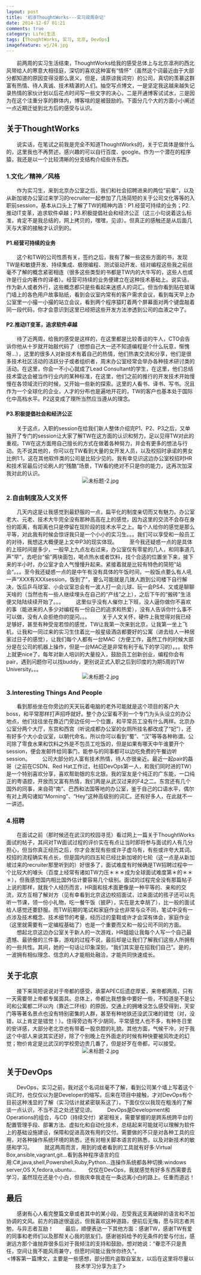 ```yaml
---
layout: post
title: '初涉ThoughtWorks---实习双周杂记'
date: 2014-12-07 01:21
comments: true
category: Life|生活
tags: [ThoughtWorks, 实习, 北京, DevOps]
imagefeature: wj/24.jpg
---
```

   <p> &emsp;&emsp;前两周的实习生活结束，ThoughtWorks给我的感受总体上与北京凛冽的西北风带给人的寒意大相径庭，深切的喜欢这种富有“情怀”（虽然这个词最近由于大部分都知道的原因变得没那么褒义，但是，请原谅我词穷）的公司，真切的羡慕这群富有热情、待人真诚、技术精湛的人们。抽空写点博文，一是坚定我这越来越失记录热情的家伙计划以后花点时间写一些文字的决心，二是开通博客试试水，三是因为在这个注重分享的群体内，博客啥的是被鼓励的。下面分几个大的方面小小阐述一点近期迁徙到北方后的感受与认识。</p>
<h2><b>关于ThoughtWorks</b></h2>
   &emsp;&emsp;说实话，在笔试之前我是完全不知道ThoughtWorks的，关于它具体是做什么的，这里我也不再赘述，感兴趣的可以自行百度、google。作为一个潜在的程序猿，我还是以一个比较清晰的分支结构介绍些许东西。
<h3>  1.文化／精神／风格</h3>
   &emsp;&emsp;作为实习生，来到北京办公室之后，我们和社会招聘进来的两位”前辈“，以及从新加坡办公室过来学习的recruiter一起参加了几场简短的关于公司文化等等的入职前session，基本从口头上了解了TW的精神内涵：P1.经营可持续的业务；P2.推动IT变革，追求软件卓越；P3.积极提倡社会和经济公正（这三小句说着这么标准，肯定不是我总结的，网上拷贝的，嘿嘿，见谅）。但真正的感触还是从后面几天与大家的接触才认识到的。
<h4>    P1.经营可持续的业务</h4>
   &emsp;&emsp;这个和TW的公司性质有关，签约之后，我有了解一些这些方面的书，发现TW是和敏捷开发、持续集成、极限编程、测试驱动开发、结对编程这些我之前丝毫不了解的概念紧密相连（很多这些类型的书都是TW内的大牛写的，这些人也或许是行业内著作的译者）。经营可持续的业务便建立在这种技术基础上。说实话，作为新人或者外行，这些概念都只是些看起来迷惑人的词汇。但当你看到贴在玻璃门墙上的各色用户故事贴纸，看到会议室内常有的客户需求会议，看到每天早上办公室里一小撮一小撮的站立会议，看到两个程序猿盯着两个屏幕面对两个键盘敲着同一段代码，你才会意识到这里已经把这些开发方法渗透到公司的血液之中了。
<h4>    P2.推动IT变革，追求软件卓越</h4>
   &emsp;&emsp;待了近两周，给我的感受是这样的，在这里都是比较善谈的牛人，CTO会告诉你他从十岁就开始敲代码了（想想自己大一还不知道编程是个什么玩意，惭愧呀...），这里的很多人对新技术有着自己的热情，他们热衷交流和分享，他们是很多技术社区活动的活跃分子或者组织者，周末办公室经常会举办各种技术研讨类的活动。在这里，你会一不小心就成了Lead Consultant的学生，在这里，他们总结技术雷达会被当作行业内的某种标准，在这里，他们之前的推行的开发技术开始慢慢在各领域流行的时候，又开始一些新的探索。这里的人看书、译书、写书。况且作为一个全球化的企业，人才的分布也是遍地开花的，TW的客户也基本处于国际化中高档水平。P2这变成了理所当然应当遵从的理念。
<h4>    P3.积极提倡社会和经济公正</h4>
&emsp;&emsp;关于这点，入职的session在给我们新人整体介绍完P1、P2、P3之后，又单独开了专门的session让大家了解TW在这方面的认识和努力，足以见得TW对此的重视。TW在这方面用自己擅长的方式在做着各种努力，并会有更多的想法与行动。先不说其他的，你可以在TW看到大量的女开发人员，以及校招时承诺的男女比例1:1，这在其他软件类的公司是比较少见的。我有幸见识这边办公室校招时HR和技术官最后讨论刷人的“残酷”场景，TW看的绝对不只是你的能力，这再次加深我对此的认识。
<center><img class="center" src="http://user-image.logdown.io/user/10924/blog/10545/post/245057/bIG409y3TcGe7H6dm4hx_%E6%9C%AA%E6%A0%87%E9%A2%98-2.jpg" alt="未标题-2.jpg"></center>

<h3><b>2.自由制度及人文关怀</b></h3>
&emsp;&emsp;几天内这是让我感觉到最舒服的一点，扁平化的制度亲切而又有魅力。办公室老大、元老、技术大牛完全没有那种高高在上的感觉，因为这里的交流不会存在身份的距离，有距离也只是停留在现阶段的技术水平之上。每个人给你的感觉是那么平等，对此我有时候会惊讶我只是一个小小的实习生。。。我们可以享受和一般员工的对待，我想这大概便是上文中P3的现实体现。
&emsp;&emsp;至今我还疑惑一点的是具体的上班时间是多少，一般早上九点左右过来，办公室仅有零星的几人，和同事道几声“早”，去吧台“偷”两块面包，喝点热水或者饮料，找个合适的位置坐下来，接下来的半小时，办公室才会人气慢慢升起来。紧接着就是比较有特色的简短”站会“。。。至今我还疑惑一点的是中午有没有具体的午饭时间，一般饭点要么有人吼一声“XXX有XXXsession，饭到了”，要么可能就是几拨人跑到公司楼下自行解决，饭后乒乓球室、小会议室总会有一波人打一会儿球、玩一会PS4、又或是聊聊天啥的（当然也有一些人继续埋头在自己的“产线”之上），之后下午的“搬砖”生活便又陆陆续续开始了。。。
&emsp;&emsp;这里似乎没有人催你上下班，没人逼你做你不喜欢的事（能进来的人多少对编程有一份自己的追求和热爱），没有人告诉你什么事不可以做，没有人会拒绝你的提问。。。
&emsp;&emsp;关于人文关怀，硬件上我觉得对我已经足够好，甚至有种受宠若惊的感觉，TW让我第一次来到北京，让我第一坐上飞机，让我和一同过来的实习生住着比一般星级酒店都要好的公寓（进去给人一种居家过日子的感觉），让我们每个人都有一台MAC（方便工作，虽然工作的时候大部分是在公司的机器上操作，但是一台MAC还是非常有利于私下的学习的）。。。软件上就更nice了，每年对新人培训的大量投入，鼓励员工创新创业，编程你会有pair，遇到问题你可以找buddy，更别说正式入职之后到印度的为期5周的TW University。。。
<center><img class="center" src="http://user-image.logdown.io/user/10924/blog/10545/post/245057/FiTQozuxQxOlvHzN1duF_%E6%9C%AA%E6%A0%87%E9%A2%98-1.jpg" alt="未标题-2.jpg"></center>

<h3><b>3.Interesting Things And People</b></h3>
  &emsp;&emsp;看到那些坐在你旁边的天天玩着电脑的老外可能就是这个项目的客户大boss，和平常那样打声招呼就好。整个办公室看不到一个专门为头头设立的办公地点，他们往往坐在靠近门旁边任何一个位置，和平常员工没有什么两样。北京办公室分两个大厅，东宫和西宫（听说成都办公室的女厕所挂名都改成了“妃”），还有好多个大小会议室，以朝代命名，所以你可以看到“蜀”、“汉”等等各种称谓。公司除了零食水果和饮料之外是不包员工吃饭的，但是如果有哪天中午谁要开个session，便会发邮件给同事门，能参与的同事都可以边吃免费的午餐边听session。
  &emsp;&emsp;公司大部分的人富有技术热情，待人亦很亲近。最近一起pair的磊哥（之前在CSDN、Red Hat工作过，社招DevOps第一人，和我们同时进的TW）是一个特别喜欢分享，喜欢帮助银的东北银。我的室友是个纯正的广东能，一口纯正的粤语腔，开放而又富有热情，我们两是从武汉过来的F4之二。东宫还有几个国外的同事，来自荷“南”、巴西和法国等地的办公室，鉴于自己的口语水平，偶尔有对上两句诸如“Morning”、“Hey”这种高级别的词汇。还有好多人，在此就不一一讲述。
<h3><p>4.招聘</p></h3>
   &emsp;&emsp;在面试之前（那时候还在武汉的校园寻觅）看过网上一篇关于ThoughtWorks面试的帖子，其间对TW面试过程的评价实在有点让当时即将参与面试的人有几分担心，但当你真正经历之后，你才会发现有些或许子虚乌有，有些或许夸大其词。校招的流程确实有点长，但是国内的四五轮已经比新加坡的七轮（这一点是从新加坡过来的recruiter那里听到的）好很多了，面试难度有时候确是TW招聘过程中一个比较大的噱头（百度上经常有诸如TW力压＊＊＊成为全球面试难度第＊的＊＊＊），但我感觉国内相比国外估计要容易几个级别。面试的过程完全没有那篇帖子上说的那样，就我个人经历而言，HR面和技术面更像是一种平等的、亲和的交流，双方互相了解对方（见有幸看到北京这边校招面试，过来面试的孩子还可以先听一节课，领一份小礼物，吃一餐午饭（披萨），实在是太幸胡了），比一般的面试给人感觉还要舒服。而TW前期的笔试和家庭作业也非常与众不同，笔试中没有一点涉及技术概念、技术细节的考量，经历过的童鞋或许才会深有体会，家庭作业（这里就需要有一定编程基础了）也是一个重要而又和一般公司不同的方面。
   &emsp;&emsp;想起北京这边办公室关于新人的一次游戏，HR姐姐让我每个人写一个自己最遗憾、最骄傲的三件事，游戏的过程不说，最后却是让我们了解我们这些人所拥有的一些共性。其间，她的一句话让印象深刻，“我们其实是在招我们自己”。是的，一波拥有相似理念、信念的人才能相处融洽，才能共同快速成长。
<h2><b> 关于北京</b></h2>
   &emsp;&emsp;接下来简短说说对于帝都的感受，承蒙APEC后遗症厚爱，来帝都两周，只有一天需要带上帝都专属面具。总体上，帝都比我想象中要好一些，不知道是不是公司和公寓都二环以内（靠近二环线）的原因，交通上的拥堵没怎么感受得到，天安门等等著名景点也没有特别密集的人群，甚至有种地铁还没武汉堵的错觉（对，没错，以上肯定是错觉！）。住得旁边有不少胡同，平常感觉人也不多，有种冬日里的安详感，大部分老北京也有带着一股京腔的礼貌。其他方面，气候干冷，对于我这个中部人来说其实还好，除了个别晚上在外面走的时候有种快要被风吹走的幻觉；物价肯定是比武汉的学校旁边贵几番了，但是好歹在帝都，可以接受。
   <center><img class="center" src="http://user-image.logdown.io/user/10924/blog/10545/post/245057/w4kVBE2MRk2nDFowi0Yp_P41130-155404.jpg" alt="未标题-2.jpg"></center>
<h2><b> 关于DevOps </b></h2>
   &emsp;&emsp;DevOps，实习之前，我对这个名词丝毫不了解，看到公司某个墙上写着这个词汇时，也仅仅以为是Developer的缩写。后来在项目中接触，才对DevOps有个目前这种浅显的了解（实习估计就紧密联系这了）。下面仅仅以我现在粗浅的了解谈一点认识，不当不正之处还望见谅。
   &emsp;&emsp;DevOps是Development和Operations的组合，与CD（持续交付）紧密相关，需要掌握的是跨系统跨平台的配置管理手段、部署方法、虚拟化和自动化技术，总结起来可能就可以理解为软件上的基础设施建设，保障和促进高效有用的交付。需要做的不只是对各种工具的应用，对各种操作系统环境的熟悉，还有对相关脚本语言的熟悉，以及对新技术的敏感和学习。
   &emsp;&emsp;就这两周而言，用到的或者看到的工具就有好多:Virtual Box,ansible,vagrant,git...看到各种程序语言的应用:C#,java,shell,Powershell,Ruby,Python...连操作系统都各种切换:windows server,OS X,fedora,ubuntu...
   &emsp;&emsp;仅仅在DevOps，我就感觉有好多东西需要去学习，虽然现在还是个小白，但我庆幸我走在一条远离小白的路上。任重而道远！
<h2><b> 最后 </b></h2>
   &emsp;&emsp;感谢有心人看完整篇文章或者其中的某小段，忍受我这支离破碎的语言和不加协调的文风。前方的路途很遥远，但我喜欢这种道路，便前后无悔，愿与同志者共勉，与异志者互励！
   &emsp;&emsp;最后，顺便表达一下其他方面：感谢TW，感谢TW有爱的同事和老师们以及那帮关心我的朋友们，感谢爸妈给予的无条件的爱与付出，感谢远方那个谁抛弃很多后对于我倾注的支持和鼓励，想对她说：“眷恋不只是责任，空间让我不能风雨兼守，但愿时间能让我伴你终久”。
   <center><博客第一篇博文，主要是一些感想，部分图片盗取自室友，以后在这里将尽量以技术学习分享为主了></center>

